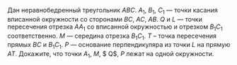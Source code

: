 Дан неравнобедренный треугольник $ABC$. $A_1$, $B_1$, $C_1$ — точки касания вписанной окружности со сторонами $BC$, $AC$, $AB$. $Q$ и $L$ — точки пересечения отрезка $AA_1$ со вписанной окружностью и отрезком $B_1C_1$ соответственно. $M$ — середина отрезка $B_1C_1$. $T$ – точка пересечения прямых $BC$ и $B_1C_1.$ $P$ — основание перпендикуляра из точки $L$ на прямую $AT$. Докажите, что точки $A_1$, $M$, $ Q$, $P$ лежат на одной окружности.